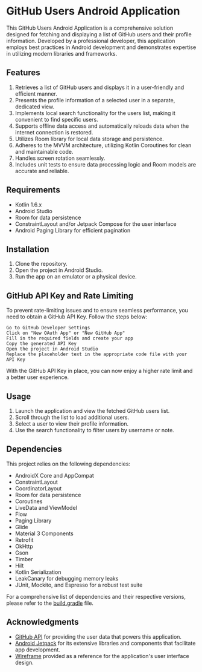 # GitHub Users Android Application

This GitHub Users Android Application is a comprehensive solution designed for fetching and displaying a list of GitHub users and their profile information. Developed by a professional developer, this application employs best practices in Android development and demonstrates expertise in utilizing modern libraries and frameworks.

## Features

1. Retrieves a list of GitHub users and displays it in a user-friendly and efficient manner.
2. Presents the profile information of a selected user in a separate, dedicated view.
3. Implements local search functionality for the users list, making it convenient to find specific users.
4. Supports offline data access and automatically reloads data when the internet connection is restored.
5. Utilizes Room library for local data storage and persistence.
6. Adheres to the MVVM architecture, utilizing Kotlin Coroutines for clean and maintainable code.
7. Handles screen rotation seamlessly.
8. Includes unit tests to ensure data processing logic and Room models are accurate and reliable.

## Requirements

- Kotlin 1.6.x
- Android Studio
- Room for data persistence
- ConstraintLayout and/or Jetpack Compose for the user interface
- Android Paging Library for efficient pagination

## Installation

1. Clone the repository.
2. Open the project in Android Studio.
3. Run the app on an emulator or a physical device.

## GitHub API Key and Rate Limiting

To prevent rate-limiting issues and to ensure seamless performance, you need to obtain a GitHub API Key. Follow the steps below:

    Go to GitHub Developer Settings
    Click on "New OAuth App" or "New GitHub App"
    Fill in the required fields and create your app
    Copy the generated API Key
    Open the project in Android Studio
    Replace the placeholder text in the appropriate code file with your API Key

With the GitHub API Key in place, you can now enjoy a higher rate limit and a better user experience.

## Usage

1. Launch the application and view the fetched GitHub users list.
2. Scroll through the list to load additional users.
3. Select a user to view their profile information.
4. Use the search functionality to filter users by username or note.

## Dependencies

This project relies on the following dependencies:

- AndroidX Core and AppCompat
- ConstraintLayout
- CoordinatorLayout
- Room for data persistence
- Coroutines
- LiveData and ViewModel
- Flow
- Paging Library
- Glide
- Material 3 Components
- Retrofit
- OkHttp
- Gson
- Timber
- Hilt
- Kotlin Serialization
- LeakCanary for debugging memory leaks
- JUnit, Mockito, and Espresso for a robust test suite

For a comprehensive list of dependencies and their respective versions, please refer to the [build.gradle](app/build.gradle) file.

## Acknowledgments

* [GitHub API](https://api.github.com) for providing the user data that powers this application.
* [Android Jetpack](https://developer.android.com/jetpack) for its extensive libraries and components that facilitate app development.
* [Wireframe](wireframe.png) provided as a reference for the application's user interface design.
